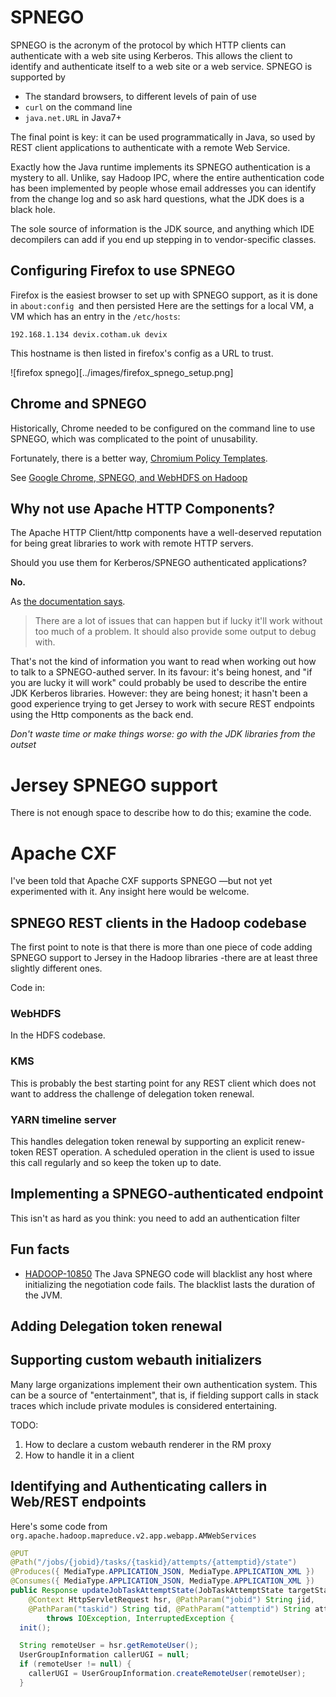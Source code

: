 <!---
  Licensed under the Apache License, Version 2.0 (the "License");
  you may not use this file except in compliance with the License.
  You may obtain a copy of the License at
  
   http://www.apache.org/licenses/LICENSE-2.0
  
  Unless required by applicable law or agreed to in writing, software
  distributed under the License is distributed on an "AS IS" BASIS,
  WITHOUT WARRANTIES OR CONDITIONS OF ANY KIND, either express or implied.
  See the License for the specific language governing permissions and
  limitations under the License. See accompanying LICENSE file.
-->
  
# SPNEGO

SPNEGO is the acronym of the protocol by which HTTP clients can authenticate with a web site using Kerberos. This allows the client to identify and authenticate itself to a web site or a web service.
SPNEGO is supported by

* The standard browsers, to different levels of pain of use
* `curl` on the command line
* `java.net.URL` in Java7+

The final point is key: it can be used programmatically in Java, so used by REST client applications to authenticate with a remote Web Service.

Exactly how the Java runtime implements its SPNEGO authentication is a mystery to all.
Unlike, say Hadoop IPC, where the entire authentication code has been implemented by people whose email addresses you can identify from the change log and so ask hard questions, what the JDK does is a black hole.

The sole source of information is the JDK source, and anything which IDE decompilers
can add if you end up stepping in to vendor-specific classes.


## Configuring Firefox to use SPNEGO

Firefox is the easiest browser to set up with SPNEGO support, as it is done in `about:config `and then persisted
Here are the settings for a local VM, a VM which has an entry in the `/etc/hosts`:

```
192.168.1.134 devix.cotham.uk devix
```

This hostname is then listed in firefox's config as a URL to trust.

![firefox spnego][../images/firefox_spnego_setup.png]

## Chrome and SPNEGO

Historically, Chrome needed to be configured on the command line to use SPNEGO, which was complicated to the point of unusability.

Fortunately, there is a better way, [Chromium Policy Templates](https://www.chromium.org/administrators/policy-templates).

See [Google Chrome, SPNEGO, and WebHDFS on Hadoop](http://www.ghostar.org/2015/06/google-chrome-spnego-and-webhdfs-on-hadoop/)


## Why not use Apache HTTP Components?

The Apache HTTP Client/http components have a well-deserved reputation for being great libraries to work with remote HTTP servers. 

Should you use them for Kerberos/SPNEGO authenticated applications?

**No.**

As [the documentation says](http://hc.apache.org/httpcomponents-client-4.3.x/tutorial/html/authentication.html#spnego).


> There are a lot of issues that can happen but if lucky it'll work without too much of a problem. It should also provide some output to debug with. 


That's not the kind of information you want to read when working out how to talk to a SPNEGO-authed server. In its favour: it's being honest, and "if you are lucky it will work" could probably be used to describe the entire JDK Kerberos libraries. However: they are being honest; it hasn't been a good experience trying to get Jersey to work with secure REST endpoints using the Http components as the back end.


*Don't waste time or make things worse: go with the JDK libraries from the outset*


# Jersey SPNEGO support

There is not enough space to describe how to do this; examine the code.

# Apache CXF

I've been told that Apache CXF supports SPNEGO —but not yet experimented with it. Any
insight here would be welcome.

## SPNEGO REST clients in the Hadoop codebase

The first point to note is that there is more than one piece of code
adding SPNEGO support to Jersey in the Hadoop libraries -there are at
least three slightly different ones.

Code in:

### WebHDFS

In the HDFS codebase.

### KMS

This is probably the best starting point for any REST client which does
not want to address the challenge of delegation token renewal.

### YARN timeline server

This handles delegation token renewal by supporting an explicit
renew-token REST operation. A scheduled operation in the client is used to issue this call
regularly and so keep the token up to date.

## Implementing a SPNEGO-authenticated endpoint

This isn't as hard as you think: you need to add an authentication filter

## Fun facts

* [HADOOP-10850](https://issues.apache.org/jira/browse/HADOOP-10850) The Java SPNEGO code
will blacklist any host where initializing the negotiation code fails.
The blacklist lasts the duration of the JVM. 


## Adding Delegation token renewal

## Supporting custom webauth initializers

Many large organizations implement their own authentication system. This can be a source
of "entertainment", that is, if fielding support calls in stack traces which include
private modules is considered entertaining.

TODO: 
1. How to declare a custom webauth renderer in the RM proxy
1. How to handle it in a client

## Identifying and Authenticating callers in Web/REST endpoints
    
Here's some code from `org.apache.hadoop.mapreduce.v2.app.webapp.AMWebServices`

```java
@PUT
@Path("/jobs/{jobid}/tasks/{taskid}/attempts/{attemptid}/state")
@Produces({ MediaType.APPLICATION_JSON, MediaType.APPLICATION_XML })
@Consumes({ MediaType.APPLICATION_JSON, MediaType.APPLICATION_XML })
public Response updateJobTaskAttemptState(JobTaskAttemptState targetState,
    @Context HttpServletRequest hsr, @PathParam("jobid") String jid,
    @PathParam("taskid") String tid, @PathParam("attemptid") String attId)
        throws IOException, InterruptedException {
  init();

  String remoteUser = hsr.getRemoteUser();
  UserGroupInformation callerUGI = null;
  if (remoteUser != null) {
    callerUGI = UserGroupInformation.createRemoteUser(remoteUser);
  }
```


